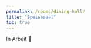```yaml
---
permalink: /rooms/dining-hall/
title: "Speisesaal"
toc: true
---
```


In Arbeit :construction:
